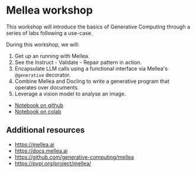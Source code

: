 # Mellea workshop

This workshop will introduce the basics of Generative Computing through a series of labs following a use-case.

During this workshop, we will:
1. Get up an running with Mellea.
2. See the Instruct - Validate - Repair pattern in action.
3. Encapsulate LLM calls using a functional interface via Mellea's `@generative` decorator.
4. Combine Mellea and Docling to write a generative program that operates over documents.
5. Leverage a vision model to analyse an image.

- [Notebook on github](./mellea_workshop.ipynb)
- [Notebook on colab](https://colab.research.google.com/github/remiserra/mellea-workshop/blob/main/mellea_workshop.ipynb)

## Additional resources

- https://mellea.ai
- https://docs.mellea.ai
- https://github.com/generative-computing/mellea
- https://pypi.org/project/mellea/